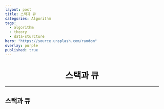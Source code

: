 ```yaml
---
layout: post
title: 스택과 큐
categories: Algorithm
tags:
  - algorithm
  - theory
  - data-sturcture
hero: "https://source.unsplash.com/random"
overlay: purple
published: true
---
```


# <center>스택과 큐</center>

---

## 스택과 큐
